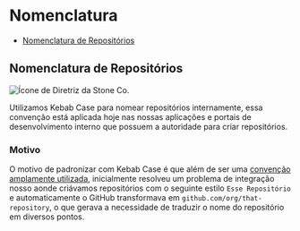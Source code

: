 # Nomenclatura

- [Nomenclatura de Repositórios](#nomenclatura-de-repositórios)

## Nomenclatura de Repositórios

![Ícone de Diretriz da Stone Co.](https://img.shields.io/badge/STONE-diretriz-green?style=for-the-badge)

Utilizamos Kebab Case para nomear repositórios internamente, essa convenção está aplicada hoje nas nossas aplicações e portais de desenvolvimento interno que possuem a autoridade para criar repositórios.

### Motivo

O motivo de padronizar com Kebab Case é que além de ser uma [convenção amplamente utilizada](https://www.theserverside.com/blog/Coffee-Talk-Java-News-Stories-and-Opinions/Why-you-should-make-kebab-case-a-URL-naming-convention-best-practice), inicialmente resolveu um problema de integração nosso aonde criávamos repositórios com o seguinte estilo `Esse Repositório` e automaticamente o GitHub transformava em `github.com/org/that-repository`, o que gerava a necessidade de traduzir o nome do repositório em diversos pontos.